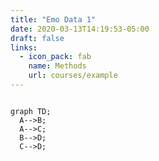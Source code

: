 ```yaml
---
title: "Emo Data 1"
date: 2020-03-13T14:19:53-05:00
draft: false
links:
  - icon_pack: fab
    name: Methods
    url: courses/example
---
```


```mermaid 

graph TD;
  A-->B;   
  A-->C; 
  B-->D;
  C-->D;
```
